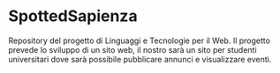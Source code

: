 # SpottedSapienza
Repository del progetto di Linguaggi e Tecnologie per il Web. Il progetto prevede lo sviluppo di un sito web, il nostro sarà un sito per studenti universitari dove sarà possibile pubblicare annunci e visualizzare eventi.
